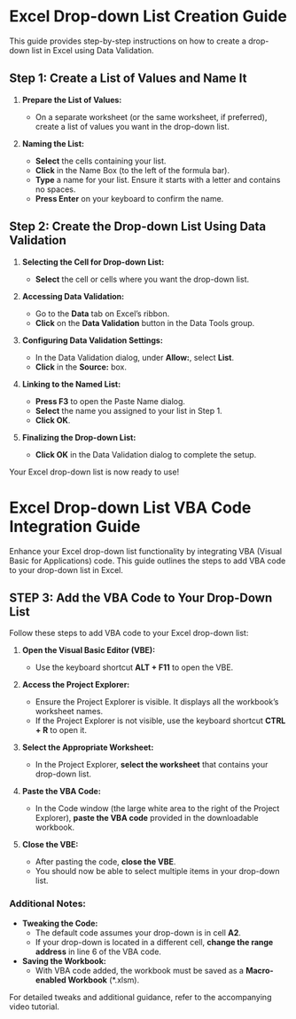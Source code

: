 # Excel Drop-down List Creation Guide

This guide provides step-by-step instructions on how to create a drop-down list in Excel using Data Validation.

## Step 1: Create a List of Values and Name It

1. **Prepare the List of Values:**
   - On a separate worksheet (or the same worksheet, if preferred), create a list of values you want in the drop-down list.

2. **Naming the List:**
   - **Select** the cells containing your list.
   - **Click** in the Name Box (to the left of the formula bar).
   - **Type** a name for your list. Ensure it starts with a letter and contains no spaces.
   - **Press Enter** on your keyboard to confirm the name.

## Step 2: Create the Drop-down List Using Data Validation

1. **Selecting the Cell for Drop-down List:**
   - **Select** the cell or cells where you want the drop-down list.

2. **Accessing Data Validation:**
   - Go to the **Data** tab on Excel’s ribbon.
   - **Click** on the **Data Validation** button in the Data Tools group.

3. **Configuring Data Validation Settings:**
   - In the Data Validation dialog, under **Allow:**, select **List**.
   - **Click** in the **Source:** box.

4. **Linking to the Named List:**
   - **Press F3** to open the Paste Name dialog.
   - **Select** the name you assigned to your list in Step 1.
   - **Click OK**.

5. **Finalizing the Drop-down List:**
   - **Click OK** in the Data Validation dialog to complete the setup.

Your Excel drop-down list is now ready to use!

# Excel Drop-down List VBA Code Integration Guide

Enhance your Excel drop-down list functionality by integrating VBA (Visual Basic for Applications) code. This guide outlines the steps to add VBA code to your drop-down list in Excel.

## STEP 3: Add the VBA Code to Your Drop-Down List

Follow these steps to add VBA code to your Excel drop-down list:

1. **Open the Visual Basic Editor (VBE):**
   - Use the keyboard shortcut **ALT + F11** to open the VBE.

2. **Access the Project Explorer:**
   - Ensure the Project Explorer is visible. It displays all the workbook’s worksheet names.
   - If the Project Explorer is not visible, use the keyboard shortcut **CTRL + R** to open it.

3. **Select the Appropriate Worksheet:**
   - In the Project Explorer, **select the worksheet** that contains your drop-down list.

4. **Paste the VBA Code:**
   - In the Code window (the large white area to the right of the Project Explorer), **paste the VBA code** provided in the downloadable workbook.

5. **Close the VBE:**
   - After pasting the code, **close the VBE**.
   - You should now be able to select multiple items in your drop-down list.

### Additional Notes:

- **Tweaking the Code:**
  - The default code assumes your drop-down is in cell **A2**.
  - If your drop-down is located in a different cell, **change the range address** in line 6 of the VBA code.
- **Saving the Workbook:**
  - With VBA code added, the workbook must be saved as a **Macro-enabled Workbook** (*.xlsm).

For detailed tweaks and additional guidance, refer to the accompanying video tutorial.


